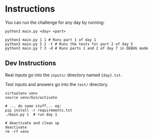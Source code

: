 # Instructions

You can run the challenge for any day by running:

```
python3 main.py <day> <part>

python3 main.py 1 1 # Runs part 1 of day 1
python3 main.py 5 2 -t # Runs the tests for part 2 of day 5
python3 main.py 7 3 -d # Runs parts 1 and 2 of day 7 in DEBUG mode
```

## Dev Instructions

Real inputs go into the `inputs/` directory named `{day}.txt`.

Test inputs and answers go into the `test/` directory.

```
virtualenv venv
source venv/bin/activate

# ... do some stuff... eg:
pip install -r requirements.txt
./main.py 1  # run day 1

# deactivate and clean up
deactivate
rm -rf venv
```
